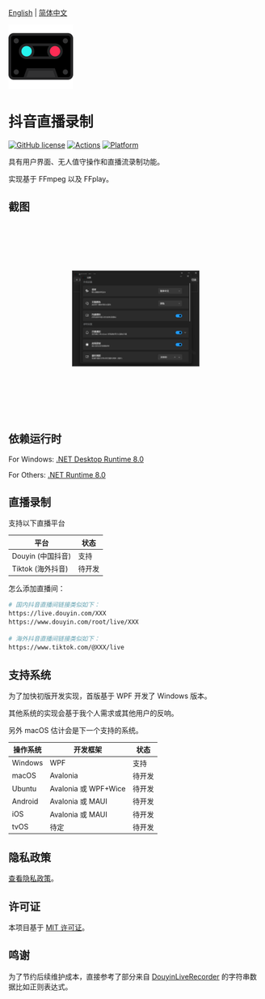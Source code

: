 [English](README.md) | [简体中文](README.zh-Hans.md)

<img src="branding/logo.png" />

# 抖音直播录制

[![GitHub license](https://img.shields.io/github/license/emako/TiktokLiveRec)](https://github.com/emako/TiktokLiveRec/blob/master/LICENSE) [![Actions](https://github.com/emako/TiktokLiveRec/actions/workflows/build.yml/badge.svg)](https://github.com/emako/TiktokLiveRec/actions/workflows/library.nuget.yml) [![Platform](https://img.shields.io/badge/platform-Windows-blue?logo=windowsxp&color=1E9BFA)](https://dotnet.microsoft.com/en-us/download/dotnet/latest/runtime)

具有用户界面、无人值守操作和直播流录制功能。

实现基于 FFmpeg 以及 FFplay。

## 截图

<img src="assets/image-20241113165448238.png" alt="image-20241113165448238" style="transform:scale(0.5);" />

## 依赖运行时

For Windows: [.NET Desktop Runtime 8.0](https://dotnet.microsoft.com/en-us/download/dotnet/8.0)

For Others: [.NET Runtime 8.0](https://dotnet.microsoft.com/en-us/download/dotnet/8.0)

## 直播录制

支持以下直播平台

| 平台              | 状态   |
| ----------------- | ------ |
| Douyin (中国抖音) | 支持   |
| Tiktok (海外抖音) | 待开发 |

怎么添加直播间：

```bash
# 国内抖音直播间链接类似如下：
https://live.douyin.com/XXX
https://www.douyin.com/root/live/XXX

# 海外抖音直播间链接类似如下：
https://www.tiktok.com/@XXX/live
```

## 支持系统

为了加快初版开发实现，首版基于 WPF 开发了 Windows 版本。

其他系统的实现会基于我个人需求或其他用户的反响。

另外 macOS 估计会是下一个支持的系统。

| 操作系统 | 开发框架             | 状态   |
| -------- | -------------------- | ------ |
| Windows  | WPF                  | 支持   |
| macOS    | Avalonia             | 待开发 |
| Ubuntu   | Avalonia 或 WPF+Wice | 待开发 |
| Android  | Avalonia 或 MAUI     | 待开发 |
| iOS      | Avalonia 或 MAUI     | 待开发 |
| tvOS     | 待定                 | 待开发 |

## 隐私政策

[查看隐私政策](PrivacyPolicy.zh-Hans.md)。

## 许可证

本项目基于 [MIT 许可证](LICENSE)。

## 鸣谢

为了节约后续维护成本，直接参考了部分来自 [DouyinLiveRecorder](https://github.com/ihmily/DouyinLiveRecorder) 的字符串数据比如正则表达式。
